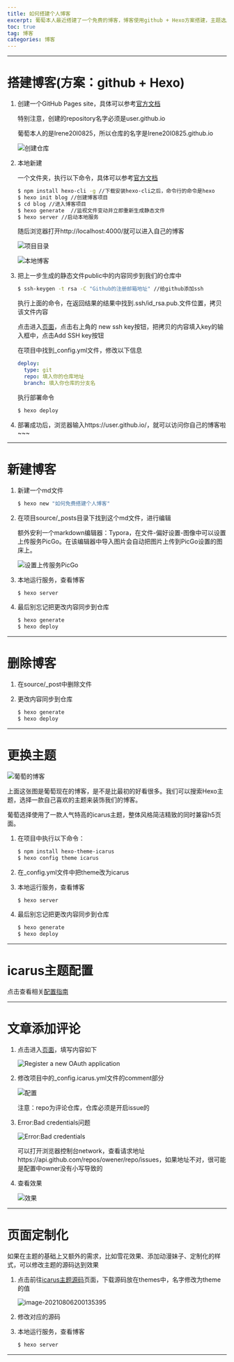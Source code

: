 ```yaml
---
title: 如何搭建个人博客
excerpt: 葡萄本人最近搭建了一个免费的博客，博客使用github + Hexo方案搭建，主题选用icarus，评论功能选用gitalk，同时葡萄根据自己的需求在icarus源码上进行了相应修改
toc: true
tag: 博客
categories: 博客
---
```


------



# 搭建博客(方案：github + Hexo)

1. 创建一个GitHub Pages site，具体可以参考[官方文档](https://docs.github.com/en/pages/getting-started-with-github-pages/creating-a-github-pages-site#creating-a-repository-for-your-site)

   特别注意，创建的repository名字必须是user.github.io

   葡萄本人的是Irene20I0825，所以仓库的名字是Irene20I0825.github.io

   ![创建仓库](https://github.com/Irene200825/Images/main/blog/Images/kN1yYVGtmAQ9XRT.png)

   

2. 本地新建

   一个文件夹，执行以下命令，具体可以参考[官方文档](https://hexo.io/zh-cn/index.html)

   ```bash
   $ npm install hexo-cli -g //下载安装hexo-cli之后，命令行的命令是hexo
   $ hexo init blog //创建博客项目
   $ cd blog //进入博客项目
   $ hexo generate  //监视文件变动并立即重新生成静态文件
   $ hexo server //启动本地服务
   ```

   随后浏览器打开http://localhost:4000/就可以进入自己的博客

   ![项目目录](https://i.loli.net/2021/08/06/HJrptXLdCvYmUIk.png)

   ![本地博客](https://i.loli.net/2021/08/07/61pYoBTcmwWatGk.png)

   

3. 把上一步生成的静态文件public中的内容同步到我们的仓库中

   ```bash
   $ ssh-keygen -t rsa -C "Github的注册邮箱地址" //给github添加ssh
   ```

   执行上面的命令，在返回结果的结果中找到.ssh/id_rsa.pub.文件位置，拷贝该文件内容

   点击进入[页面](https://github.com/settings/keys)，点击右上角的 new ssh key按钮，把拷贝的内容填入key的输入框中，点击Add SSH key按钮

   

   在项目中找到_config.yml文件，修改以下信息

   ```yaml
   deploy: 
     type: git
     repo: 填入你的仓库地址
     branch: 填入你仓库的分支名
   ```

   

   执行部署命令

   ```bash
   $ hexo deploy
   ```

   

4. 部署成功后，浏览器输入https://user.github.io/，就可以访问你自己的博客啦~~~





------



# 新建博客

1. 新建一个md文件

   ```bash
   $ hexo new "如何免费搭建个人博客" 
   ```

   

2. 在项目source/_posts目录下找到这个md文件，进行编辑

   额外安利一个markdown编辑器：Typora，在文件-偏好设置-图像中可以设置上传服务PicGo。在该编辑器中导入图片会自动把图片上传到PicGo设置的图床上。

   ![设置上传服务PicGo](https://i.loli.net/2021/08/06/sFfyEdQikMt6T24.png)

   

3. 本地运行服务，查看博客

   ```bash
   $ hexo server
   ```

   

4. 最后别忘记把更改内容同步到仓库

   ```bash
   $ hexo generate
   $ hexo deploy
   ```

------



# 删除博客

1. 在source/_post中删除文件

   

2. 更改内容同步到仓库

   ```bash
   $ hexo generate
   $ hexo deploy
   ```

------



# 更换主题

![葡萄的博客](https://i.loli.net/2021/08/07/oaqIWfDVb6psPSY.png)

上面这张图是葡萄现在的博客，是不是比最初的好看很多。我们可以搜索Hexo主题，选择一款自己喜欢的主题来装饰我们的博客。

葡萄选择使用了一款人气特高的icarus主题，整体风格简洁精致的同时兼容h5页面。



1. 在项目中执行以下命令：

   ```bash
   $ npm install hexo-theme-icarus
   $ hexo config theme icarus
   ```

   

2. 在_config.yml文件中把theme改为icarus

   

3. 本地运行服务，查看博客

   ```bash
   $ hexo server
   ```

   

4. 最后别忘记把更改内容同步到仓库

   ```bash
   $ hexo generate
   $ hexo deploy
   ```

------



# icarus主题配置

点击查看相关[配置指南](https://ppoffice.github.io/hexo-theme-icarus/tags/Icarus%E7%94%A8%E6%88%B7%E6%8C%87%E5%8D%97/)



------

# 文章添加评论

1. 点击进入[页面](https://github.com/settings/applications/new)，填写内容如下

   ![Register a new OAuth application](https://i.loli.net/2021/08/07/fmX9GayD4StnA8O.png)

   

2. 修改项目中的_config.icarus.yml文件的comment部分

   ![配置](https://i.loli.net/2021/08/07/8M195Nyoxa72PtE.png)

      注意：repo为评论仓库，仓库必须是开启issue的

   

3. Error:Bad credentials问题 

   ![Error:Bad credentials](https://i.loli.net/2021/08/07/EotaqQ2DCYA7Ufb.png)

   可以打开浏览器控制台network，查看请求地址https://api.github.com/repos/owener/repo/issues，如果地址不对，很可能是配置中owner没有小写导致的

   

4. 查看效果

   ![效果](https://i.loli.net/2021/08/07/NZfROC2IsPzw37H.png)

   

------



# 页面定制化

如果在主题的基础上又额外的需求，比如雪花效果、添加动漫妹子、定制化的样式，可以修改主题的源码达到效果

1. 点击前往[icarus主题源码](https://github.com/ppoffice/hexo-theme-icarus)页面，下载源码放在themes中，名字修改为theme的值

   ![image-20210806200135395](https://i.loli.net/2021/08/06/Ms17RJTNhkBf5Ha.png)

   

2. 修改对应的源码

   

3. 本地运行服务，查看博客

   ```bash
   $ hexo server
   ```

------

